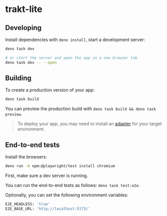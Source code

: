 # trakt-lite

## Developing

Install dependencies with `deno install`, start a development server:

```bash
deno task dev

# or start the server and open the app in a new browser tab
deno task dev -- --open
```

## Building

To create a production version of your app:

```bash
deno task build
```

You can preview the production build with
`deno task build && deno task preview`.

> To deploy your app, you may need to install an
> [adapter](https://svelte.dev/docs/kit/adapters) for your target environment.

## End-to-end tests

Install the browsers:

```bash
deno run -A npm:@playwright/test install chromium
```

First, make sure a dev server is running.

You can run the end-to-end tests as follows: `deno task test:e2e`.

Optionally, you can set the following environment variables:

```bash
E2E_HEADLESS: 'true'
E2E_BASE_URL: 'http://localhost:5173/'
```
